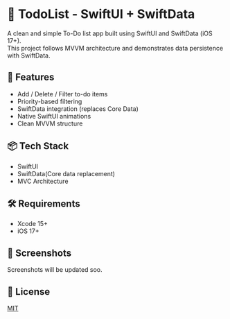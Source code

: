 # 📝 TodoList - SwiftUI + SwiftData

A clean and simple To-Do list app built using SwiftUI and SwiftData (iOS 17+).  
This project follows MVVM architecture and demonstrates data persistence with SwiftData.

## 📱 Features
- Add / Delete / Filter to-do items
- Priority-based filtering
- SwiftData integration (replaces Core Data)
- Native SwiftUI animations
- Clean MVVM structure

## 📦 Tech Stack
- SwiftUI
- SwiftData(Core data replacement)
- MVC Architecture

## 🛠️ Requirements
- Xcode 15+
- iOS 17+

## 📸 Screenshots
Screenshots will be updated soo. 
## 🔗 License
[MIT](LICENSE)
